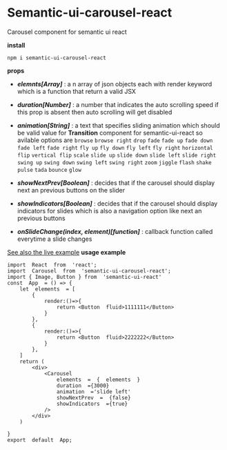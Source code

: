# Semantic-ui-carousel-react
Carousel component for semantic ui react 

**install**

    npm i semantic-ui-carousel-react
   

**props**
	
- ***elemnts[Array]*** : a n array of json objects each with render keyword which is a function that return a valid JSX 
	
- ***duration[Number]*** : a number that indicates the auto scrolling speed if this prop is absent then auto scrolling will get disabled 

- ***animation[String]*** : a text that specifies sliding animation which should be valid value for **Transition** component for semantic-ui-react so avilable options are `browse` `browse right` `drop` `fade` `fade up` `fade down` `fade left` `fade right` `fly up` `fly down` `fly left` `fly right` `horizontal flip` `vertical flip` `scale` `slide up` `slide down` `slide left` `slide right` `swing up` `swing down` `swing left` `swing right` `zoom` `jiggle` `flash` `shake` `pulse` `tada` `bounce` `glow`

- ***showNextPrev[Boolean]*** : decides that if the carousel should display next an previous buttons on the slider

- ***showIndicators[Boolean]*** : decides that if the carousel should display indicators for slides which is also a navigation option like next an previous buttons

- ***onSlideChange(index, element)[function]*** : callback function called everytime a slide changes 

[See also the live example](https://codesandbox.io/embed/blue-currying-dkvk0)
**usage example** 

    
    import  React  from  'react';
	import  Carousel  from  'semantic-ui-carousel-react';
	import { Image, Button } from  'semantic-ui-react'
	const  App  = () => {
		let  elements  = [
			{
				render:()=>{
					return <Button  fluid>1111111</Button>
				}
			},
			{
				render:()=>{
					return <Button  fluid>2222222</Button>
				}
		    },
		]
		return (
			<div>
				<Carousel
					elements  =  {  elements  }
					duration  ={3000}
					animation  ='slide left'
					showNextPrev  =  {false}
					showIndicators  ={true}
				/>
			</div>
		)

	}
	export  default  App;



